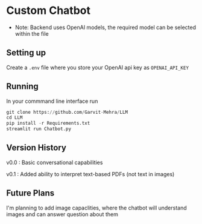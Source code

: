 # Custom Chatbot
- Note: Backend uses OpenAI models, the required model can be selected within the file

## Setting up
Create a ```.env``` file where you store your OpenAI api key as ```OPENAI_API_KEY```

## Running
In your commmand line interface run
```python
git clone https://github.com/Garvit-Mehra/LLM
cd LLM
pip install -r Requirements.txt
streamlit run Chatbot.py
```
## Version History
v0.0 : Basic conversational capabilities

v0.1 : Added ability to interpret text-based PDFs (not text in images)

## Future Plans
I'm planning to add image capaclities, where the chatbot will understand images and can answer question about them
